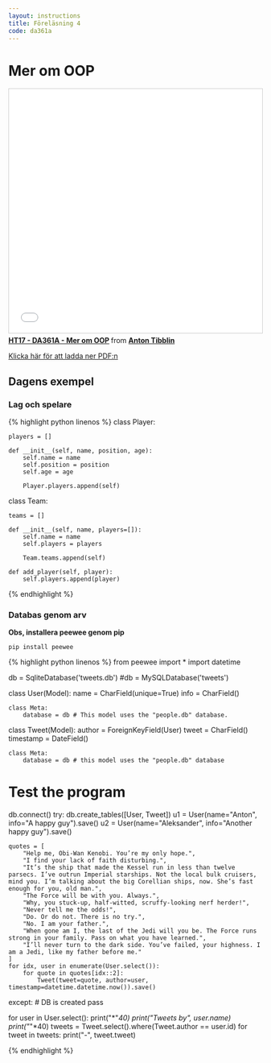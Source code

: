 ```yaml
---
layout: instructions
title: Föreläsning 4
code: da361a
---
```


# Mer om OOP

<iframe src="//www.slideshare.net/slideshow/embed_code/key/s6xSK05HgFidvA" width="595" height="485" frameborder="0" marginwidth="0" marginheight="0" scrolling="no" style="border:1px solid #CCC; border-width:1px; margin-bottom:5px; max-width: 100%;" allowfullscreen> </iframe> <div style="margin-bottom:5px"> <strong> <a href="//www.slideshare.net/secret/s6xSK05HgFidvA" title="HT17 - DA361A - Mer om OOP" target="_blank">HT17 - DA361A - Mer om OOP</a> </strong> from <strong><a href="https://www.slideshare.net/AntonTibblin" target="_blank">Anton Tibblin</a></strong> </div>

[Klicka här för att ladda ner PDF:n](/assets/pdf/lecture_4_da361a.pdf)


## Dagens exempel

### Lag och spelare

{% highlight python linenos %}
class Player:

    players = []

    def __init__(self, name, position, age):
        self.name = name
        self.position = position
        self.age = age

        Player.players.append(self)

class Team:

    teams = []

    def __init__(self, name, players=[]):
        self.name = name
        self.players = players

        Team.teams.append(self)

    def add_player(self, player):
        self.players.append(player)

{% endhighlight %}

### Databas genom arv

__Obs, installera peewee genom pip__

`pip install peewee`

{% highlight python linenos %}
from peewee import *
import datetime

db = SqliteDatabase('tweets.db')
#db = MySQLDatabase('tweets')

class User(Model):
    name = CharField(unique=True)
    info = CharField()

    class Meta:
        database = db # This model uses the "people.db" database.

class Tweet(Model):
    author = ForeignKeyField(User)
    tweet = CharField()
    timestamp = DateField()

    class Meta:
        database = db # this model uses the "people.db" database


# Test the program    
db.connect()
try:
    db.create_tables([User, Tweet])
    u1 = User(name="Anton", info="A happy guy").save()
    u2 = User(name="Aleksander", info="Another happy guy").save()

    quotes = [
        "Help me, Obi-Wan Kenobi. You’re my only hope.",
        "I find your lack of faith disturbing.",
        "It’s the ship that made the Kessel run in less than twelve parsecs. I’ve outrun Imperial starships. Not the local bulk cruisers, mind you. I’m talking about the big Corellian ships, now. She’s fast enough for you, old man.",
        "The Force will be with you. Always.",
        "Why, you stuck-up, half-witted, scruffy-looking nerf herder!",
        "Never tell me the odds!",
        "Do. Or do not. There is no try.",
        "No. I am your father.",
        "When gone am I, the last of the Jedi will you be. The Force runs strong in your family. Pass on what you have learned.",
        "I’ll never turn to the dark side. You’ve failed, your highness. I am a Jedi, like my father before me."
    ]
    for idx, user in enumerate(User.select()):
        for quote in quotes[idx::2]:
            Tweet(tweet=quote, author=user, timestamp=datetime.datetime.now()).save()


except:
    # DB is created
    pass

for user in User.select():
    print("*"*40)
    print("Tweets by", user.name)
    print("*"*40)
    tweets = Tweet.select().where(Tweet.author == user.id)
    for tweet in tweets:
        print("-", tweet.tweet)

{% endhighlight %}

